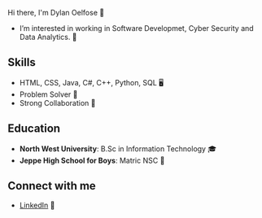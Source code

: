 Hi there, I'm Dylan Oelfose 👋
- I’m interested in working in Software Developmet, Cyber Security and Data Analytics. 🔭

## Skills
- HTML, CSS, Java, C#, C++, Python, SQL 🖥️
- Problem Solver 🤔
- Strong Collaboration 👯

## Education
- **North West University**: B.Sc in Information Technology 🎓
- **Jeppe High School for Boys**: Matric NSC 🏫

## Connect with me
- [LinkedIn](https://www.linkedin.com/in/dylanoelofse) 🔗
